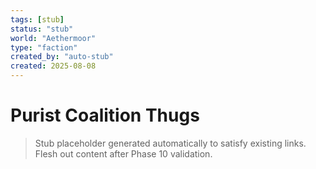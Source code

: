 ```yaml
---
tags: [stub]
status: "stub"
world: "Aethermoor"
type: "faction"
created_by: "auto-stub"
created: 2025-08-08
---
```


# Purist Coalition Thugs

> Stub placeholder generated automatically to satisfy existing links. Flesh out content after Phase 10 validation.

